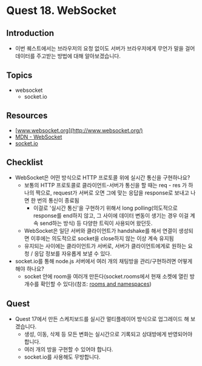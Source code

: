 # Quest 18. WebSocket


## Introduction
* 이번 퀘스트에서는 브라우저의 요청 없이도 서버가 브라우저에게 무언가 말을 걸어 데이터를 주고받는 방법에 대해 알아보겠습니다.

## Topics
* websocket
  * socket.io

## Resources
* [www.websocket.org](http://www.websocket.org/)
* [MDN - WebSocket](https://developer.mozilla.org/en-US/docs/Web/API/WebSockets_API)
* [socket.io](http://socket.io/)

## Checklist
* WebSocket은 어떤 방식으로 HTTP 프로토콜 위에 실시간 통신을 구현하나요?
	* 보통의 HTTP 프로토콜로 클라이언트-서버가 통신을 할 때는 req - res 가 하나의 짝으로, request가 서버로 오면 그에 맞는 응답을 response로 보내고 나면 한 번의 통신이 종료됨
		* 이걸로 '실시간 통신'을 구현하기 위해서 long polling(의도적으로 response를 end하지 않고, 그 사이에 데이터 변동이 생기는 경우 이걸 계속 send하는 방식) 등 다양한 트릭이 사용되어 왔던듯.
	* WebSocket은 일단 서버와 클라이언트가 handshake를 해서 연결이 생성되면 이후에는 의도적으로 socket을 close하지 않는 이상 계속 유지됨
	* 유지되는 사이에는 클라이언트가 서버로, 서버가 클라이언트에게로 원하는 요청 / 응답 정보를 자유롭게 보낼 수 있다.
* socket.io를 통해 node.js 서버에서 여러 개의 채팅방을 관리/구현하려면 어떻게 해야 하나요?
	* socket 안에 room을 여러개 만든다(socket.rooms에서 현재 소켓에 열린 방 개수를 확인할 수 있다)(참조: [rooms and namespaces](http://socket.io/docs/rooms-and-namespaces/))

## Quest
* Quest 17에서 만든 스케치보드를 실시간 멀티플레이어 방식으로 업그레이드 해 보겠습니다.
  * 생성, 이동, 삭제 등 모든 변화는 실시간으로 기록되고 상대방에게 반영되어야 합니다.
  * 여러 개의 방을 구현할 수 있어야 합니다.
  * socket.io를 사용해도 무방합니다.
